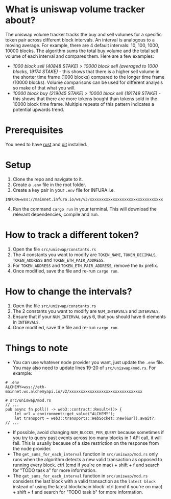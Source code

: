# What is uniswap volume tracker about?

The uniswap volume tracker tracks the buy and sell volumes for a specific token pair across different block intervals. An interval is analogous to a moving average. For example, there are 4 default intervals: 10, 100, 1000, 10000 blocks. The algorithm sums the total buy volume and the total sell volume of each interval and compares them. Here are a few examples:

- *1000 block sell (40848 STAKE) > 10000 block sell (averaged to 1000 blocks, 19174 STAKE)* - this shows that there is a higher sell volume in the shorter time frame (1000 blocks) compared to the longer time frame (10000 blocks). Volume comparisons can be used for different analysis so make of that what you will.
- *10000 block buy (219045 STAKE) > 10000 block sell (191749 STAKE)* - this shows that there are more tokens bought than tokens sold in the 10000 block time frame. Multiple repeats of this pattern indicates a potential upwards trend.

# Prerequisites

You need to have [rust](https://www.rust-lang.org/tools/install) and [git](https://git-scm.com/book/en/v2/Getting-Started-Installing-Git) installed.

# Setup

1. Clone the repo and navigate to it.
2. Create a `.env` file in the root folder.
3. Create a key pair in your `.env` file for INFURA i.e.
```
INFURA=wss://mainnet.infura.io/ws/v3/xxxxxxxxxxxxxxxxxxxxxxxxxxxxxxxx
```
4. Run the command `cargo run` in your terminal. This will download the relevant dependencies, compile and run.

# How to track a different token?

1. Open the file `src/uniswap/constants.rs`
2. The 4 constants you want to modify are `TOKEN_NAME`, `TOKEN_DECIMALS`, `TOKEN_ADDRESS` and `TOKEN_ETH_PAIR_ADDRESS`.
3. For `TOKEN_ADDRESS` and `TOKEN_ETH_PAIR_ADDRESS`, remove the `0x` prefix.
4. Once modified, save the file and re-run `cargo run`.

# How to change the intervals?

1. Open the file `src/uniswap/constants.rs`
2. The 2 constants you want to modify are `NUM_INTERVALS` and `INTERVALS`.
3. Ensure that if your `NUM_INTERVAL` says 6, that you should have 6 elements in `INTERVALS`.
4. Once modified, save the file and re-run `cargo run`.

# Things to note

- You can use whatever node provider you want, just update the `.env` file. You may also need to update lines 19-20 of `src/uniswap/mod.rs`. For example:
```
# .env
ALCHEMY=wss://eth-mainnet.ws.alchemyapi.io/v2/xxxxxxxxxxxxxxxxxxxxxxxxxxxxxxxx

# src/uniswap/mod.rs
// ...
pub async fn poll() -> web3::contract::Result<()> {
    let url = environment::get_value("ALCHEMY");
    let transport = web3::transports::WebSocket::new(&url).await?;
// ...
```
- If possible, avoid changing `NUM_BLOCKS_PER_QUERY` because sometimes if you try to query past events across too many blocks in 1 API call, it will fail. This is usually because of a size restriction on the response from the node provider.
- The `get_sums_for_each_interval` function in `src/uniswap/mod.rs` only runs when the algorithm detects a new valid transaction as opposed to running every block. ctrl (cmd if you're on mac) + shift + f and search for "TODO task a" for more information.
- The `get_sums_for_each_interval` function in `src/uniswap/mod.rs` considers the last block with a valid transaction as the `latest block` instead of using the latest blockchain block. ctrl (cmd if you're on mac) + shift + f and search for "TODO task b" for more information.